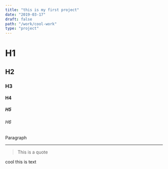 ```yaml
---
title: "this is my first project"
date: "2019-03-17"
draft: false
path: "/work/cool-work"
type: "project"
---
```


# H1

## H2

### H3

#### H4

##### H5

###### H6

Paragraph

---

> This is a quote

cool this is text

<!-- ![yo this is my image](../images/gatsby-astronaut.png) -->
<!-- ![this is another](../images/gatsby-icon.png) -->
